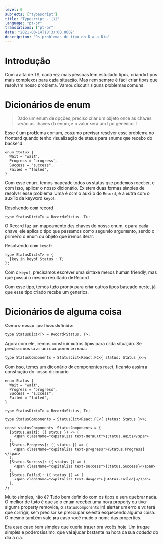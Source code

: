 ```yaml
---
level: 0
subjects: ["typescript"]
title: "Typescript - [3]"
language: "pt-br"
translations: ["pt-br"]
date: "2021-03-14T18:33:00.000Z"
description: "Os problemas de tipo do Dia a Dia"
---
```


# Introdução

Com a alta de TS, cada vez mais pessoas tem estudado tipos, criando tipos mais complexos para cada situação. Mas nem sempre é fácil criar tipos que resolvam nosso problema. Vamos discutir alguns problemas comuns

# Dicionários de enum

> Dado um enum de opções, preciso criar um objeto onde as chaves serão as chaves do enum, e o valor será um tipo genérico T

Esse é um problema comum, costumo precisar resolver esse problema no frontend quando tenho visualização de status para enums que recebo do backend.

```tsx
enum Status {
  Wait = "wait",
  Progress = "progress",
  Success = "success",
  Failed = "failed",
}
```

Com esse enum, temos mapeado todos os status que podemos receber, e com isso, aplicar o nosso dicionário. Existem duas formas simples de resolver esse problema. Uma é com o auxílio do `Record`, e a outra com o auxílio da keyword `keyof`.

Resolvendo com record

```tsx
type StatusDict<T> = Record<Status, T>;
```

O Record faz um mapeamento das chaves do nosso enum, e para cada chave, ele aplica o tipo que passamos como segundo argumento, sendo o primeiro o enum ou objeto que iremos iterar.

Resolvendo com `keyof`:

```tsx
type StatusDict<T> = {
  [key in keyof Status]: T;
};
```

Com o `keyof`, precisamos escrever uma sintaxe menos human friendly, mas que possui o mesmo resultado de Record

Com esse tipo, temos tudo pronto para criar outros tipos baseado neste, já que esse tipo criado recebe um generics.

# Dicionários de alguma coisa

Como o nosso tipo ficou definido:

```tsx
type StatusDict<T> = Record<Status, T>;
```

Agora com ele, iremos construir outros tipos para cada situação. Se precisarmos criar um componente react:

```tsx
type StatusComponents = StatusDict<React.FC<{ status: Status }>>;
```

Com isso, temos um dicionário de componentes react, ficando assim a construção do nosso dicionário

```tsx
enum Status {
  Wait = "wait",
  Progress = "progress",
  Success = "success",
  Failed = "failed",
}

type StatusDict<T> = Record<Status, T>;

type StatusComponents = StatusDict<React.FC<{ status: Status }>>;

const statusComponents: StatusComponents = {
  [Status.Wait]: ({ status }) => (
    <span className="capitalize text-default">{Status.Wait}</span>
  ),
  [Status.Progress]: ({ status }) => (
    <span className="capitalize text-progress">{Status.Progress}</span>
  ),
  [Status.Success]: ({ status }) => (
    <span className="capitalize text-success">{Status.Success}</span>
  ),
  [Status.Failed]: ({ status }) => (
    <span className="capitalize text-danger">{Status.Failed}</span>
  ),
};
```

Muito simples, não é? Tudo bem definido com os tipos e sem quebrar nada. O melhor de tudo é que se o enum receber uma nova property ou tiver alguma property removida, o `statusComponents` irá alertar um erro e vc terá que corrigir, sem precisar se preocupar se está esquecendo alguma coisa. O mesmo também vale pra caso você mude o nome das properties.

Era esse caso bem simples que queria trazer pra vocês hoje. Um truque simples e poderosíssimo, que vai ajudar bastante na hora da sua _codada_ do dia a dia.

